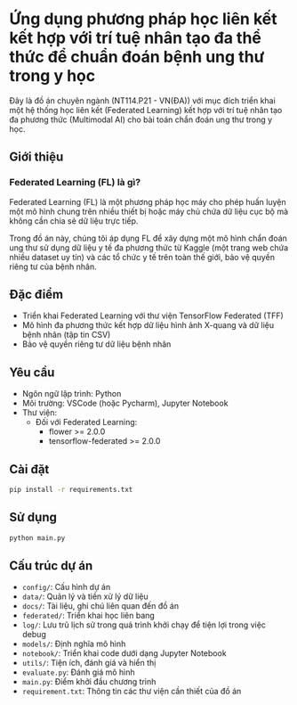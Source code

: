 # Ứng dụng phương pháp học liên kết kết hợp với trí tuệ nhân tạo đa thể thức để chuẩn đoán bệnh ung thư trong y học

Đây là đồ án chuyên ngành (NT114.P21 - VN(ĐA)) với mục đích triển khai một hệ thống học liên kết (Federated Learning) kết hợp với trí tuệ nhân tạo đa phương thức (Multimodal AI) cho bài toán chẩn đoán ung thư trong y học.

## Giới thiệu

### Federated Learning (FL) là gì?

Federated Learning (FL) là một phương pháp học máy cho phép huấn luyện một mô hình chung trên nhiều thiết bị hoặc máy chủ chứa dữ liệu cục bộ mà không cần chia sẻ dữ liệu trực tiếp. 

Trong đồ án này, chúng tôi áp dụng FL để xây dựng một mô hình chẩn đoán ung thư sử dụng dữ liệu y tế đa phương thức từ Kaggle (một trang web chứa nhiều dataset uy tín) và các tổ chức y tế trên toàn thế giới, bảo vệ quyền riêng tư của bệnh nhân.

## Đặc điểm
- Triển khai Federated Learning với thư viện TensorFlow Federated (TFF)
- Mô hình đa phương thức kết hợp dữ liệu hình ảnh X-quang và dữ liệu bệnh nhân (tập tin CSV)
- Bảo vệ quyền riêng tư dữ liệu bệnh nhân

## Yêu cầu
- Ngôn ngữ lập trình: Python
- Môi trường: VSCode (hoặc Pycharm), Jupyter Notebook
- Thư viện:
    + Đối với Federated Learning:
        + flower >= 2.0.0
        + tensorflow-federated >= 2.0.0

## Cài đặt
```bash
pip install -r requirements.txt
```

## Sử dụng
```bash
python main.py
```

## Cấu trúc dự án
- `config/`: Cấu hình dự án
- `data/`: Quản lý và tiền xử lý dữ liệu
- `docs/`: Tài liệu, ghi chú liên quan đến đồ án
- `federated/`: Triển khai học liên bang
- `log/`: Lưu trũ lịch sử trong quá trình khởi chạy để tiện lợi trong việc debug
- `models/`: Định nghĩa mô hình
- `notebook/`: Triển khai code dưới dạng Jupyter Notebook
- `utils/`: Tiện ích, đánh giá và hiển thị
-  `evaluate.py`: Đánh giá mô hình
- `main.py`: Điểm khởi đầu chương trình
- `requirement.txt`: Thông tin các thư viện cần thiết của đồ án